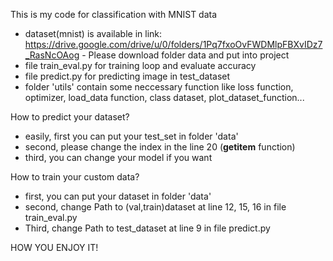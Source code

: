 This is my code for classification with MNIST data

+ dataset(mnist) is available in link: https://drive.google.com/drive/u/0/folders/1Pq7fxoOvFWDMlpFBXvIDz7_RasNcOAog - Please download folder data and put into project
+ file train_eval.py for training loop and evaluate accuracy
+ file predict.py for predicting image in test_dataset
+ folder 'utils' contain some neccessary function like loss function, optimizer, load_data function, class dataset, plot_dataset_function...

How to predict your dataset?
+ easily, first you can put your test_set in folder 'data'
+ second, please change the index in the line 20 (__getitem__ function)
+ third, you can change your model if you want

How to train your custom data?
+ first, you can put your dataset in folder 'data'
+ second, change Path to (val,train)dataset at line 12, 15, 16 in file train_eval.py
+ Third, change Path to test_dataset at line 9 in file predict.py

HOW YOU ENJOY IT!
